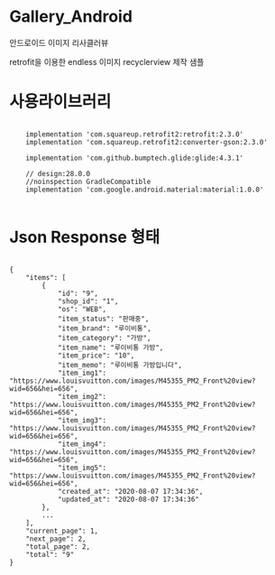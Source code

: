 # Gallery_Android
안드로이드 이미지 리사클러뷰

retrofit을 이용한 endless 이미지 recyclerview 제작 샘플

사용라이브러리
=============

<pre>
<code>
    implementation 'com.squareup.retrofit2:retrofit:2.3.0'
    implementation 'com.squareup.retrofit2:converter-gson:2.3.0'

    implementation 'com.github.bumptech.glide:glide:4.3.1'
    
    // design:28.0.0
    //noinspection GradleCompatible
    implementation 'com.google.android.material:material:1.0.0'
</code>
</pre>

Json Response 형태
=============
<pre>
<code>
{
    "items": [
        {
            "id": "9",
            "shop_id": "1",
            "os": "WEB",
            "item_status": "판매중",
            "item_brand": "루이비통",
            "item_category": "가방",
            "item_name": "루이비통 가방",
            "item_price": "10",
            "item_memo": "루이비통 가방입니다",
            "item_img1": "https://www.louisvuitton.com/images/M45355_PM2_Front%20view?wid=656&hei=656",
            "item_img2": "https://www.louisvuitton.com/images/M45355_PM2_Front%20view?wid=656&hei=656",
            "item_img3": "https://www.louisvuitton.com/images/M45355_PM2_Front%20view?wid=656&hei=656",
            "item_img4": "https://www.louisvuitton.com/images/M45355_PM2_Front%20view?wid=656&hei=656",
            "item_img5": "https://www.louisvuitton.com/images/M45355_PM2_Front%20view?wid=656&hei=656",
            "created_at": "2020-08-07 17:34:36",
            "updated_at": "2020-08-07 17:34:36"
        },
        ...
    ],
    "current_page": 1,
    "next_page": 2,
    "total_page": 2,
    "total": "9"
}
</code>
</pre>
